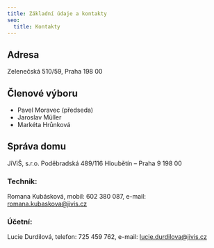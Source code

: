 ```yaml
---
title: Základní údaje a kontakty
seo:
  title: Kontakty
---
```


## Adresa

Zelenečská 510/59,
Praha 198 00

## Členové výboru

- Pavel Moravec (předseda)
- Jaroslav Müller
- Markéta Hrůnková

## Správa domu

JiViŠ, s.r.o.
Poděbradská 489/116
Hloubětín – Praha 9
198 00

### Technik:

Romana Kubásková,
mobil: 602 380 087,
e-mail: romana.kubaskova@jivis.cz

### Účetní:

Lucie Durdilová,
telefon: 725 459 762,
e-mail: lucie.durdilova@jivis.cz
